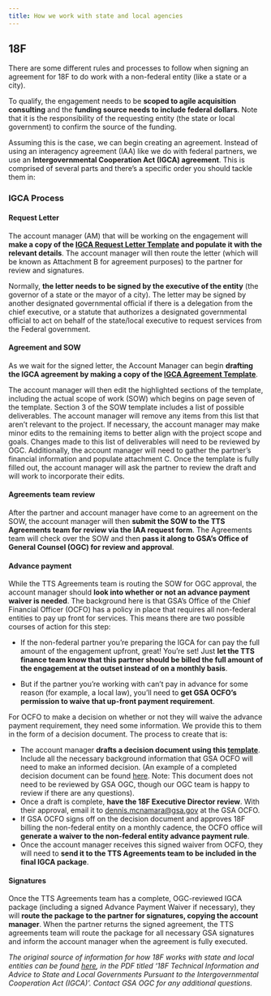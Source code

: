```yaml
---
title: How we work with state and local agencies
---
```


## 18F

There are some different rules and processes to follow when signing an agreement for 18F to do work with a non-federal entity (like a state or a city).

To qualify, the engagement needs to be **scoped to agile acquisition consulting** and the **funding source needs to include federal dollars**. Note that it is the responsibility of the requesting entity (the state or local government) to confirm the source of the funding.

Assuming this is the case, we can begin creating an agreement. Instead of using an interagency agreement (IAA) like we do with federal partners, we use an **Intergovernmental Cooperation Act (IGCA) agreement**. This is comprised of several parts and there’s a specific order you should tackle them in:

### IGCA Process

#### Request Letter

The account manager (AM) that will be working on the engagement will **make a copy of the [IGCA Request Letter Template](https://docs.google.com/document/d/1e0DemPw6PCMjPDsIF8QYzWvI2n8Ow8bv9HNvtD7eR3A/edit) and populate it with the relevant details**. The account manager will then route the letter (which will be known as Attachment B for agreement purposes) to the partner for review and signatures.

Normally, **the letter needs to be signed by the executive of the entity** (the governor of a state or the mayor of a city). The letter may be signed by another designated governmental official if there is a delegation from the chief executive, or a statute that authorizes a designated governmental official to act on behalf of the state/local executive to request services from the Federal government.

#### Agreement and SOW

As we wait for the signed letter, the Account Manager can begin **drafting the IGCA agreement by making a copy of the [IGCA Agreement Template](https://docs.google.com/document/d/1jaNxzcmVaidSKNCEfDCdNZcF6kVFRpPMbQINMpYmtoI/edit?ts=5cab85f3)**.

The account manager will then edit the highlighted sections of the template, including the actual scope of work (SOW) which begins on page seven of the template. Section 3 of the SOW template includes a list of possible deliverables. The account manager will remove any items from this list that aren’t relevant to the project. If necessary, the account manager may make minor edits to the remaining items to better align with the project scope and goals. Changes made to this list of deliverables will need to be reviewed by OGC. Additionally, the account manager will need to gather the partner’s financial information and populate attachment C. Once the template is fully filled out, the account manager will ask the partner to review the draft and will work to incorporate their edits.

#### Agreements team review

After the partner and account manager have come to an agreement on the SOW, the account manager will then **submit the SOW to the TTS Agreements team for review via the IAA request form**.
The Agreements team will check over the SOW and then **pass it along to GSA’s Office of General Counsel (OGC) for review and approval**.

#### Advance payment

While the TTS Agreements team is routing the SOW for OGC approval, the account manager should **look into whether or not an advance payment waiver is needed**. The background here is that GSA’s Office of the Chief Financial Officer (OCFO) has a policy in place that requires all non-federal entities to pay up front for services. This means there are two possible courses of action for this step:

- If the non-federal partner you’re preparing the IGCA for can pay the full amount of the engagement upfront, great! You’re set! Just **let the TTS finance team know that this partner should be billed the full amount of the engagement at the outset instead of on a monthly basis**.

- But if the partner you’re working with can’t pay in advance for some reason (for example, a local law), you’ll need to **get GSA OCFO’s permission to waive that up-front payment requirement**.

For OCFO to make a decision on whether or not they will waive the advance payment requirement, they need some information. We provide this to them in the form of a decision document. The process to create that is:

- The account manager **drafts a decision document using this [template](https://docs.google.com/document/d/1IZ594KxIg_KD4i4KCWJpnbCsvASOZFfT9mx5djDrG7g/edit)**. Include all the necessary background information that GSA OCFO will need to make an informed decision. (An example of a completed decision document can be found [here](https://drive.google.com/file/d/1ln9Br7o0dHUOKlT8EdjZw2WN1NPgLk8E/view?usp=sharing). Note: This document does not need to be reviewed by GSA OGC, though our OGC team is happy to review if there are any questions).
- Once a draft is complete, **have the 18F Executive Director review**. With their approval, email it to dennis.mcnamara@gsa.gov at the GSA OCFO.
- If GSA OCFO signs off on the decision document and approves 18F billing the non-federal entity on a monthly cadence, the OCFO office will **generate a waiver to the non-federal entity advance payment rule**.
- Once the account manager receives this signed waiver from OCFO, they will need to **send it to the TTS Agreements team to be included in the final IGCA package**.

#### Signatures

Once the TTS Agreements team has a complete, OGC-reviewed IGCA package (including a signed Advance Payment Waiver if necessary), they will **route the package to the partner for signatures, copying the account manager**. When the partner returns the signed agreement, the TTS agreements team will route the package for all necessary GSA signatures and inform the account manager when the agreement is fully executed.

_The original source of information for how 18F works with state and local entities can be found [here](https://drive.google.com/drive/u/1/folders/1rV0KkJ8dS9ZFMXwsKJWWTmuidfo5gbv9), in the PDF titled ‘18F Technical Information and Advice to State and Local Governments Pursuant to the Intergovernmental Cooperation Act (IGCA)’. Contact GSA OGC for any additional questions._
